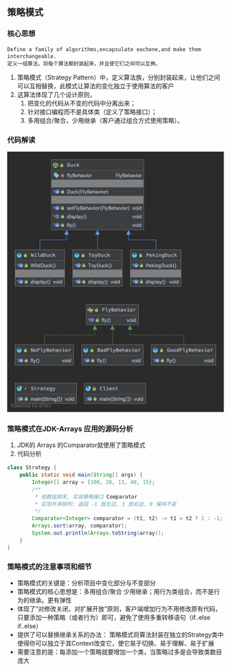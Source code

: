 ## 策略模式
### 核心思想
```
Define a family of algorithms,encapsulate eachone,and make them interchangeable.
定义一组算法，将每个算法都封装起来，并且使它们之间可以互换。
```
1. 策略模式（Strategy Pattern）中，定义算法族，分别封装起来，让他们之间可以互相替换，此模式让算法的变化独立于使用算法的客户
2. 这算法体现了几个设计原则，
    1. 把变化的代码从不变的代码中分离出来；
    2. 针对接口编程而不是具体类（定义了策略接口）；
    3. 多用组合/聚合，少用继承（客户通过组合方式使用策略）。

### 代码解读
![类图](uml/strategy.png)

### 策略模式在JDK-Arrays 应用的源码分析
1. JDK的 Arrays 的Comparator就使用了策略模式
2. 代码分析
```java
class Strategy {
    public static void main(String[] args) {
        Integer[] array = {100, 20, 13, 40, 15};
        /**
         * 给数组排序, 实现策略接口 Comparator
         * 实现升序排列: 返回 -1 放左边, 1 放右边, 0 保持不变
         */
        Comparator<Integer> comparator = (t1, t2) -> t1 > t2 ? 1 : -1;
        Arrays.sort(array, comparator);
        System.out.println(Arrays.toString(array));
    }
}
```

### 策略模式的注意事项和细节
- 策略模式的关键是：分析项目中变化部分与不变部分
- 策略模式的核心思想是：多用组合/聚合 少用继承；用行为类组合，而不是行为的继承。更有弹性
- 体现了“对修改关闭，对扩展开放”原则，客户端增加行为不用修改原有代码，只要添加一种策略（或者行为）即可，避免了使用多重转移语句（if..else if..else）
- 提供了可以替换继承关系的办法： 策略模式将算法封装在独立的Strategy类中使得你可以独立于其Context改变它，使它易于切换、易于理解、易于扩展
- 需要注意的是：每添加一个策略就要增加一个类，当策略过多是会导致类数目庞大